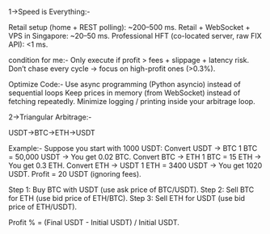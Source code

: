 1->Speed is Everything:-

Retail setup (home + REST polling): ~200–500 ms. 
Retail + WebSocket + VPS in Singapore: ~20–50 ms.
Professional HFT (co-located server, raw FIX API): <1 ms.

condition for me:-
Only execute if profit > fees + slippage + latency risk.
Don’t chase every cycle → focus on high-profit ones (>0.3%).

Optimize Code:-
Use async programming (Python asyncio) instead of sequential loops
Keep prices in memory (from WebSocket) instead of fetching repeatedly.
Minimize logging / printing inside your arbitrage loop.



2->Triangular Arbitrage:-

USDT->BTC->ETH->USDT

Example:-
Suppose you start with 1000 USDT:
Convert USDT → BTC
1 BTC = 50,000 USDT → You get 0.02 BTC.
Convert BTC → ETH
1 BTC = 15 ETH → You get 0.3 ETH.
Convert ETH → USDT
1 ETH = 3400 USDT → You get 1020 USDT.
Profit = 20 USDT (ignoring fees).


Step 1: Buy BTC with USDT (use ask price of BTC/USDT).
Step 2: Sell BTC for ETH (use bid price of ETH/BTC).
Step 3: Sell ETH for USDT (use bid price of ETH/USDT).

Profit % = (Final USDT - Initial USDT) / Initial USDT.



